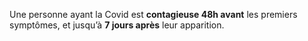 Une personne ayant la Covid est **contagieuse 48h avant** les premiers symptômes, et jusqu’à **7 jours après** leur apparition.
